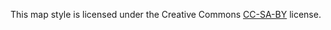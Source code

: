This map style is licensed under the Creative Commons [CC-SA-BY](https://creativecommons.org/licenses/by-sa/3.0/) license.

